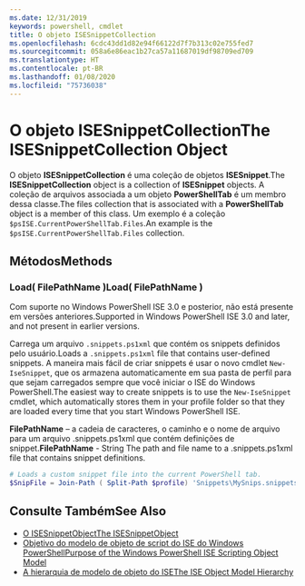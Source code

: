 ```yaml
---
ms.date: 12/31/2019
keywords: powershell, cmdlet
title: O objeto ISESnippetCollection
ms.openlocfilehash: 6cdc43dd1d82e94f66122d7f7b313c02e755fed7
ms.sourcegitcommit: 058a6e86eac1b27ca57a11687019df98709ed709
ms.translationtype: HT
ms.contentlocale: pt-BR
ms.lasthandoff: 01/08/2020
ms.locfileid: "75736038"
---
```

# <a name="the-isesnippetcollection-object"></a><span data-ttu-id="d2b96-103">O objeto ISESnippetCollection</span><span class="sxs-lookup"><span data-stu-id="d2b96-103">The ISESnippetCollection Object</span></span>

<span data-ttu-id="d2b96-104">O objeto **ISESnippetCollection** é uma coleção de objetos **ISESnippet**.</span><span class="sxs-lookup"><span data-stu-id="d2b96-104">The **ISESnippetCollection** object is a collection of **ISESnippet** objects.</span></span> <span data-ttu-id="d2b96-105">A coleção de arquivos associada a um objeto **PowerShellTab** é um membro dessa classe.</span><span class="sxs-lookup"><span data-stu-id="d2b96-105">The files collection that is associated with a **PowerShellTab** object is a member of this class.</span></span> <span data-ttu-id="d2b96-106">Um exemplo é a coleção `$psISE.CurrentPowerShellTab.Files`.</span><span class="sxs-lookup"><span data-stu-id="d2b96-106">An example is the `$psISE.CurrentPowerShellTab.Files` collection.</span></span>

## <a name="methods"></a><span data-ttu-id="d2b96-107">Métodos</span><span class="sxs-lookup"><span data-stu-id="d2b96-107">Methods</span></span>

### <a name="load-filepathname-"></a><span data-ttu-id="d2b96-108">Load\( FilePathName \)</span><span class="sxs-lookup"><span data-stu-id="d2b96-108">Load\( FilePathName \)</span></span>

<span data-ttu-id="d2b96-109">Com suporte no Windows PowerShell ISE 3.0 e posterior, não está presente em versões anteriores.</span><span class="sxs-lookup"><span data-stu-id="d2b96-109">Supported in Windows PowerShell ISE 3.0 and later, and not present in earlier versions.</span></span>

<span data-ttu-id="d2b96-110">Carrega um arquivo `.snippets.ps1xml` que contém os snippets definidos pelo usuário.</span><span class="sxs-lookup"><span data-stu-id="d2b96-110">Loads a `.snippets.ps1xml` file that contains user-defined snippets.</span></span> <span data-ttu-id="d2b96-111">A maneira mais fácil de criar snippets é usar o novo cmdlet `New-IseSnippet`, que os armazena automaticamente em sua pasta de perfil para que sejam carregados sempre que você iniciar o ISE do Windows PowerShell.</span><span class="sxs-lookup"><span data-stu-id="d2b96-111">The easiest way to create snippets is to use the `New-IseSnippet` cmdlet, which automatically stores them in your profile folder so that they are loaded every time that you start Windows PowerShell ISE.</span></span>

<span data-ttu-id="d2b96-112">**FilePathName** – a cadeia de caracteres, o caminho e o nome de arquivo para um arquivo .snippets.ps1xml que contém definições de snippet.</span><span class="sxs-lookup"><span data-stu-id="d2b96-112">**FilePathName** - String The path and file name to a .snippets.ps1xml file that contains snippet definitions.</span></span>

```powershell
# Loads a custom snippet file into the current PowerShell tab.
$SnipFile = Join-Path ( Split-Path $profile) 'Snippets\MySnips.snippets.ps1xml' $psISE.CurrentPowerShellTab.Snippets.Add($SnipPath)
```

## <a name="see-also"></a><span data-ttu-id="d2b96-113">Consulte Também</span><span class="sxs-lookup"><span data-stu-id="d2b96-113">See Also</span></span>

- [<span data-ttu-id="d2b96-114">O ISESnippetObject</span><span class="sxs-lookup"><span data-stu-id="d2b96-114">The ISESnippetObject</span></span>](The-ISESnippetObject.md)
- [<span data-ttu-id="d2b96-115">Objetivo do modelo de objeto de script do ISE do Windows PowerShell</span><span class="sxs-lookup"><span data-stu-id="d2b96-115">Purpose of the Windows PowerShell ISE Scripting Object Model</span></span>](Purpose-of-the-Windows-PowerShell-ISE-Scripting-Object-Model.md)
- [<span data-ttu-id="d2b96-116">A hierarquia de modelo de objeto do ISE</span><span class="sxs-lookup"><span data-stu-id="d2b96-116">The ISE Object Model Hierarchy</span></span>](The-ISE-Object-Model-Hierarchy.md)
